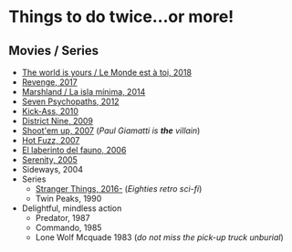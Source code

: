 # Things to do twice...or more!

## Movies / Series

- [The world is yours / Le Monde est à toi, 2018](https://www.themoviedb.org/movie/504603-le-monde-ou-rien)
- [Revenge, 2017](https://www.rottentomatoes.com/m/revenge_2018)
- [Marshland / La isla mínima, 2014](https://en.wikipedia.org/wiki/Marshland_(film))
- [Seven Psychopaths, 2012](https://www.themoviedb.org/movie/86838-seven-psychopaths)
- [Kick-Ass, 2010](https://en.wikipedia.org/wiki/Kick-Ass_(film))
- [District Nine, 2009](https://en.wikipedia.org/wiki/District_9)
- [Shoot'em up, 2007](https://www.themoviedb.org/movie/4141-shoot-em-up) (_Paul Giamatti is **the** villain_)
- [Hot Fuzz, 2007](https://en.wikipedia.org/wiki/Hot_Fuzz)
- [El laberinto del fauno, 2006](https://en.wikipedia.org/wiki/Pan%27s_Labyrinth)
- [Serenity, 2005](https://en.wikipedia.org/wiki/Serenity_(2005_film))
- Sideways, 2004
- Series
   - [Stranger Things, 2016-](https://www.themoviedb.org/tv/66732-stranger-things) (_Eighties retro sci-fi_)
   - Twin Peaks, 1990
- Delightful, mindless action
  - Predator, 1987
  - Commando, 1985
  - Lone Wolf Mcquade 1983 (_do not miss the pick-up truck unburial_)
